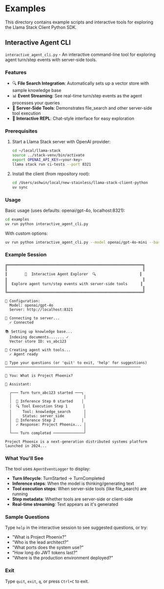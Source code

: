 # Examples

This directory contains example scripts and interactive tools for exploring the Llama Stack Client Python SDK.

## Interactive Agent CLI

`interactive_agent_cli.py` - An interactive command-line tool for exploring agent turn/step events with server-side tools.

### Features

- 🔍 **File Search Integration**: Automatically sets up a vector store with sample knowledge base
- 📊 **Event Streaming**: See real-time turn/step events as the agent processes your queries
- 🎯 **Server-Side Tools**: Demonstrates file_search and other server-side tool execution
- 💬 **Interactive REPL**: Chat-style interface for easy exploration

### Prerequisites

1. Start a Llama Stack server with OpenAI provider:
   ```bash
   cd ~/local/llama-stack
   source ../stack-venv/bin/activate
   export OPENAI_API_KEY=<your-key>
   llama stack run ci-tests --port 8321
   ```

2. Install the client (from repository root):
   ```bash
   cd /Users/ashwin/local/new-stainless/llama-stack-client-python
   uv sync
   ```

### Usage

Basic usage (uses defaults: openai/gpt-4o, localhost:8321):
```bash
cd examples
uv run python interactive_agent_cli.py
```

With custom options:
```bash
uv run python interactive_agent_cli.py --model openai/gpt-4o-mini --base-url http://localhost:8321
```

### Example Session

```
╔══════════════════════════════════════════════════════════════╗
║                                                              ║
║        🤖  Interactive Agent Explorer  🔍                    ║
║                                                              ║
║  Explore agent turn/step events with server-side tools      ║
║                                                              ║
╚══════════════════════════════════════════════════════════════╝

🔧 Configuration:
  Model: openai/gpt-4o
  Server: http://localhost:8321

🔌 Connecting to server...
  ✓ Connected

📚 Setting up knowledge base...
  Indexing documents....... ✓
  Vector store ID: vs_abc123

🤖 Creating agent with tools...
  ✓ Agent ready

💬 Type your questions (or 'quit' to exit, 'help' for suggestions)
──────────────────────────────────────────────────────────────

🧑 You: What is Project Phoenix?

🤖 Assistant:

  ┌─── Turn turn_abc123 started ───┐
  │                                 │
  │  🧠 Inference Step 0 started    │
  │  🔍 Tool Execution Step 1       │
  │     Tool: knowledge_search      │
  │     Status: server_side         │
  │  🧠 Inference Step 2            │
  │  ✓ Response: Project Phoenix... │
  │                                 │
  └─── Turn completed ──────────────┘

Project Phoenix is a next-generation distributed systems platform launched in 2024...
```

### What You'll See

The tool uses `AgentEventLogger` to display:
- **Turn lifecycle**: TurnStarted → TurnCompleted
- **Inference steps**: When the model is thinking/generating text
- **Tool execution steps**: When server-side tools (like file_search) are running
- **Step metadata**: Whether tools are server-side or client-side
- **Real-time streaming**: Text appears as it's generated

### Sample Questions

Type `help` in the interactive session to see suggested questions, or try:
- "What is Project Phoenix?"
- "Who is the lead architect?"
- "What ports does the system use?"
- "How long do JWT tokens last?"
- "Where is the production environment deployed?"

### Exit

Type `quit`, `exit`, `q`, or press `Ctrl+C` to exit.
